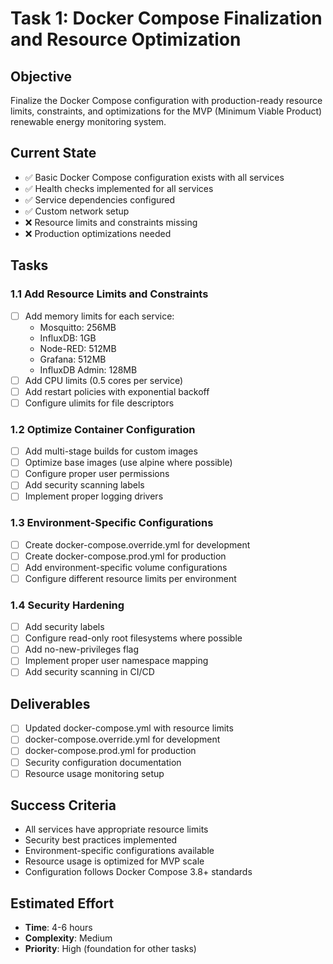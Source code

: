 # Task 1: Docker Compose Finalization and Resource Optimization

## Objective
Finalize the Docker Compose configuration with production-ready resource limits, constraints, and optimizations for the MVP (Minimum Viable Product) renewable energy monitoring system.

## Current State
- ✅ Basic Docker Compose configuration exists with all services
- ✅ Health checks implemented for all services
- ✅ Service dependencies configured
- ✅ Custom network setup
- ❌ Resource limits and constraints missing
- ❌ Production optimizations needed

## Tasks

### 1.1 Add Resource Limits and Constraints
- [ ] Add memory limits for each service:
  - Mosquitto: 256MB
  - InfluxDB: 1GB
  - Node-RED: 512MB
  - Grafana: 512MB
  - InfluxDB Admin: 128MB
- [ ] Add CPU limits (0.5 cores per service)
- [ ] Add restart policies with exponential backoff
- [ ] Configure ulimits for file descriptors

### 1.2 Optimize Container Configuration
- [ ] Add multi-stage builds for custom images
- [ ] Optimize base images (use alpine where possible)
- [ ] Configure proper user permissions
- [ ] Add security scanning labels
- [ ] Implement proper logging drivers

### 1.3 Environment-Specific Configurations
- [ ] Create docker-compose.override.yml for development
- [ ] Create docker-compose.prod.yml for production
- [ ] Add environment-specific volume configurations
- [ ] Configure different resource limits per environment

### 1.4 Security Hardening
- [ ] Add security labels
- [ ] Configure read-only root filesystems where possible
- [ ] Add no-new-privileges flag
- [ ] Implement proper user namespace mapping
- [ ] Add security scanning in CI/CD

## Deliverables
- [ ] Updated docker-compose.yml with resource limits
- [ ] docker-compose.override.yml for development
- [ ] docker-compose.prod.yml for production
- [ ] Security configuration documentation
- [ ] Resource usage monitoring setup

## Success Criteria
- All services have appropriate resource limits
- Security best practices implemented
- Environment-specific configurations available
- Resource usage is optimized for MVP scale
- Configuration follows Docker Compose 3.8+ standards

## Estimated Effort
- **Time**: 4-6 hours
- **Complexity**: Medium
- **Priority**: High (foundation for other tasks) 